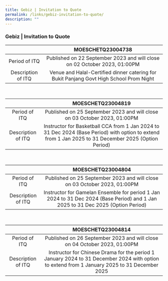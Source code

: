 ```yaml
---
title: Gebiz | Invitation to Quote
permalink: /links/gebiz-invitation-to-quote/
description: ""
---
```

### Gebiz | Invitation to Quote

|   | MOESCHETQ23004738 |
|:---:|:---:|
| Period of ITQ | Published on 22 September 2023 and will close on 02 October 2023, 01:00PM |
| Description of ITQ | Venue and Halal-Certified dinner catering for Bukit Panjang Govt High School Prom Night

<br>

|   | MOESCHETQ23004819 |
|:---:|:---:|
| Period of ITQ | Published on 25 September 2023 and will close on 03 October 2023, 01:00PM |
| Description of ITQ | Instructor for Basketball CCA from 1 Jan 2024 to 31 Dec 2024 (Base Period) with option to extend from 1 Jan 2025 to 31 December 2025 (Option Period)

<br>

|   | MOESCHETQ23004804 |
|:---:|:---:|
| Period of ITQ | Published on 25 September 2023 and will close on 03 October 2023, 01:00PM |
| Description of ITQ | Instructor for Gamelan Ensemble for period 1 Jan 2024 to 31 Dec 2024 (Base Period) and 1 Jan 2025 to 31 Dec 2025 (Option Period)

<br>

|   | MOESCHETQ23004814 |
|:---:|:---:|
| Period of ITQ | Published on 26 September 2023 and will close on 04 October 2023, 01:00PM |
| Description of ITQ | Instructor for Chinese Drama for the period 1 January 2024 to 31 December 2024 with option to extend from 1 January 2025 to 31 December 2025